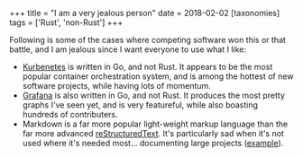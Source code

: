 +++
title = "I am a very jealous person"
date = 2018-02-02
[taxonomies]
tags = ['Rust', 'non-Rust']
+++

Following is some of the cases where competing software won this or that
battle, and I am jealous since I want everyone to use what I like:

-   [Kurbenetes] is written in Go, and not Rust. It appears to be the
    most popular container orchestration system, and is among the
    hottest of new software projects, while having lots of momentum.
-   [Grafana] is also written in Go, and not Rust. It produces the most
    pretty graphs I've seen yet, and is very featureful, while also boasting
    hundreds of contributers.
-   Markdown is a far more popular light-weight markup language than the
    far more advanced [reStructuredText]. It's particularly sad when
    it's not used where it's needed most... documenting large
    projects ([example]).

  [Kurbenetes]: https://github.com/kubernetes/kubernetes
  [Grafana]: https://github.com/grafana/grafana
  [reStructuredText]: http://docutils.sourceforge.net/docs/ref/rst/restructuredtext.html
  [example]: http://doc.rust-lang.org
